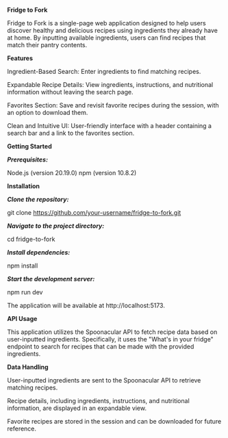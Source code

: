 **Fridge to Fork**

Fridge to Fork is a single-page web application designed to help users discover healthy and delicious recipes using ingredients they already have at home. By inputting available ingredients, users can find recipes that match their pantry contents.

**Features**

Ingredient-Based Search: Enter ingredients to find matching recipes.

Expandable Recipe Details: View ingredients, instructions, and nutritional information without leaving the search page.

Favorites Section: Save and revisit favorite recipes during the session, with an option to download them.

Clean and Intuitive UI: User-friendly interface with a header containing a search bar and a link to the favorites section.

**Getting Started**

***Prerequisites:***

Node.js (version 20.19.0)
npm (version 10.8.2)

**Installation**

***Clone the repository:***

git clone https://github.com/your-username/fridge-to-fork.git

***Navigate to the project directory:***

cd fridge-to-fork

***Install dependencies:***

npm install

***Start the development server:***

npm run dev

The application will be available at http://localhost:5173.

**API Usage**

This application utilizes the Spoonacular API to fetch recipe data based on user-inputted ingredients. Specifically, it uses the "What's in your fridge" endpoint to search for recipes that can be made with the provided ingredients.

**Data Handling**

User-inputted ingredients are sent to the Spoonacular API to retrieve matching recipes.

Recipe details, including ingredients, instructions, and nutritional information, are displayed in an expandable view.

Favorite recipes are stored in the session and can be downloaded for future reference.
